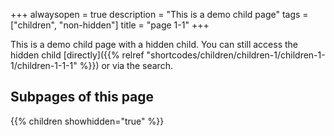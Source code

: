+++
alwaysopen = true
description = "This is a demo child page"
tags = ["children", "non-hidden"]
title = "page 1-1"
+++

This is a demo child page with a hidden child. You can still access the hidden child [directly]({{% relref "shortcodes/children/children-1/children-1-1/children-1-1-1" %}}) or via the search.

## Subpages of this page

{{% children showhidden="true" %}}
